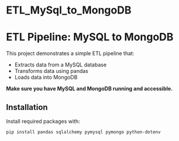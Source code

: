 # ETL_MySql_to_MongoDB
# ETL Pipeline: MySQL to MongoDB

This project demonstrates a simple ETL pipeline that:
- Extracts data from a MySQL database
- Transforms data using pandas
- Loads data into MongoDB

**Make sure you have MySQL and MongoDB running and accessible.**

## Installation

Install required packages with:

```
pip install pandas sqlalchemy pymysql pymongo python-dotenv
```
